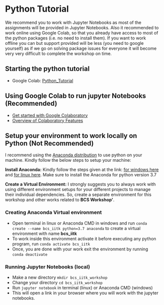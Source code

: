 # Python Tutorial
We recommend you to work with Jupyter Notebooks as most of the assignments will be provided in Jupyter Notebooks. Also it recommended to work online using Google Colab, so that you already have access to most of the python packages (i.e. no need to install them). If you want to work offline you can but support provided will be less (you need to google yourself) as if we go on solving package issues for everyone it will become very very difficult to complete the workshop on time.

## Starting the python tutorial
* Google Colab: [Python_Tutorial](https://colab.research.google.com/drive/1vWX1xAmOFvxL8GtLJUKx6Okbj0yz3VRs?usp=sharing)

## Using Google Colab to run jupyter Notebooks (Recommended)
* [Get started with Google Colaboratory](https://www.youtube.com/watch?v=inN8seMm7UI)
* [Overview of Colaboratory Features](https://colab.research.google.com/notebooks/basic_features_overview.ipynb)

## Setup your environment to work locally on Python (Not Recommended)
I recommend using the [Anaconda distribution](https://www.anaconda.com/distribution/) to use python on your machine. Kindly follow the below steps to setup your machine:

**Install Anaconda:** Kindly follow the steps given at the link: [for windows here](https://docs.anaconda.com/anaconda/install/windows/) and [for linux here](https://docs.anaconda.com/anaconda/install/linux/). Make sure to install the Anaconda for python version 3.7

**Create a Virtual Environment:** I strongly suggests you to always work with using different environment setups for your different projects to manage their individual dependencies. So, create a separate environment for this workshop and other works related to **BCS Workshop'**.

### Creating Anaconda Virtual environment
* Open terminal in linux or Anaconda CMD in windows and run ```conda create --name bcs_iitk python=3.7 anaconda``` to create a virtual environment with name **bcs_iitk**
* To work inside this environment activate it before executing any python program, run ```conda activate bcs_iitk```
* Once, you are done with your work exit the environment by running ```conda deactivate```

### Running Jupyter Notebooks (local)
* Make a new directory ```mkdir bcs_iitk_workshop```
* Change your directory ```cd bcs_iitk_workshop```
* Run ```jupyter notebook``` in terminal (linux) or Anaconda CMD (windows)
* This will open a link in your browser where you will work with the jupyter notebooks.
